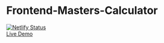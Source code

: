 # Frontend-Masters-Calculator
[![Netlify Status](https://api.netlify.com/api/v1/badges/185db262-e53d-46a1-9a77-f370120d36ae/deploy-status)](https://app.netlify.com/sites/focused-torvalds-0b5e9a/deploys)
<br>
[Live Demo](https://focused-torvalds-0b5e9a.netlify.app)

